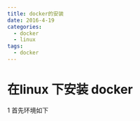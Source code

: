 ```yaml
---
title: docker的安装
date: 2016-4-19
categories:
  - docker
  - linux
tags:
  - docker
---
```

# 在linux 下安装 docker
1 首先环境如下
